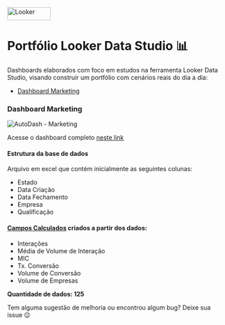 <a href="https://lookerstudio.google.com/reporting/bdd38eb7-8997-4a82-aae6-9465d5fa9a2e" target="_blank">
                <img src="https://upload.wikimedia.org/wikipedia/commons/thumb/4/4c/Looker.svg/512px-Looker.svg.png" alt="Looker" width="100" height="30" />
        </a>

# Portfólio Looker Data Studio 📊 



Dashboards elaborados com foco em estudos na ferramenta Looker Data Studio, visando construir um portfólio com cenários reais do dia a dia:

- [Dashboard Marketing](https://github.com/gabrielsilves/looker-studio/tree/main/Dashboard%20Marketing)


### Dashboard Marketing

![AutoDash - Marketing](https://github.com/gabrielsilves/looker-studio/assets/123841776/3173fd5d-e8ad-4940-adfb-7bbac367f709)

Acesse o dashboard completo [neste link](https://lookerstudio.google.com/reporting/bdd38eb7-8997-4a82-aae6-9465d5fa9a2e)

#### Estrutura da base de dados

Arquivo em excel que contém inicialmente as seguintes colunas:
- Estado
- Data Criação
- Data Fechamento
- Empresa
- Qualificação




#### [Campos Calculados](https://github.com/gabrielsilves/looker-studio/blob/main/Dashboard%20Marketing/campos-calculados.sql) criados a partir dos dados:
- Interações
- Média de Volume de Interação
- MIC
- Tx. Conversão
- Volume de Conversão
- Volume de Empresas

**Quantidade de dados: 125** 




Tem alguma sugestão de melhoria ou encontrou algum bug? Deixe sua issue 😉
